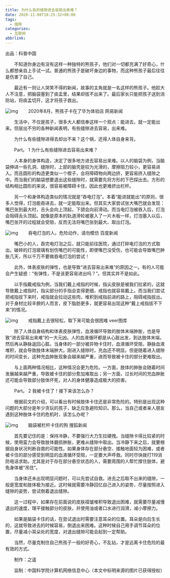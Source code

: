 ```yaml
---
title: 为什么有的缝隙进去容易出来难？
date: 2020-11-08T18:25:32+08:00
tags:
  - 缝隙
categories:
  - 互联网
abbrlink:
---
```


出品：科普中国

　　不知道你身边有没有这样一种独特的熊孩子，他们对一切都充满了好奇心，什么都想亲自上手试一试。普通的熊孩子是破坏身边的事物，而这种熊孩子最后往往是伤害了自己。

　　最近有一则让人哭笑不得的新闻，故事的主角就是一名这样的熊孩子。他趁大人不注意，把脑袋塞到了痰盂里，结果却拔不出来了。最后家长只能把孩子送到消防站，将痰盂切开，这才将孩子救出。

![img](https://cdn.jsdelivr.net/gh/yakeing/Documentation@main/Hexo/images/4ccd-kcieyvy9423593.jpg)
　　2020年8月，熊孩子卡在了华为体验店
网易新闻

　　生活中，不仅是孩子，很多大人都信奉这样一个观点：能进去，就一定能出来。但层出不穷的各种新闻表明，有些缝隙进去容易，出来难。

　　为什么有些缝隙进得去却出不来？这个锅，还得人体自身来背。

　　Part。 1  为什么有些缝隙进去容易出来难？

　　人本身的身体构造，决定了很多地方进去容易出来难。以人的脑袋为例，当脑袋伸进一些孔洞、缝隙时，上部的脑壳是较为光滑的，摩擦阻力较小，更容易进入。而且圆形的构造更类似一个楔子，会将障碍物向两边挤，更容易挤入缝隙之中。而当我们的脑袋想要退出这些缝隙时，就需要先将方形的下巴探出去。方形的结构相比圆形的来说，很容易被障碍卡住，因此也更难挤出栏杆。

　　另一个和身体构造类似的情况就是“吞电灯泡”。本着“能进就能出”的原则，很多人觉得，灯泡能吞进去，就一定能取出来。但其实大家尝试张大嘴巴就会发现：嘴巴张到最大时，舌头会向上顶起，下颌会向前滑动。而当电灯泡被吞入后，灯泡会阻碍舌头顶起。就像是原本的轨道滑轮被塞入了一片木板一样，灯泡塞入以后，嘴巴张开的过程就会受阻，反而无法将嘴巴张到最大、取出灯泡。

![img](https://cdn.jsdelivr.net/gh/yakeing/Documentation@main/Hexo/images/fbb1-kcieyvy9423633.jpg)
　　吞电灯泡的人。危险动作，请勿模仿
百度新闻

　　嘴巴小的人，吞完电灯泡之后，就只能前往医院，通过打碎电灯泡的方式取出。破碎的灯泡玻璃有划伤嘴巴的可能性，即使嘴巴没受伤，也可能会导致嘴巴肿胀几天，所以千万不要做吞电灯泡的尝试！

　　此外，体表皮肤的弹性，也是导致“进去容易出来难”的原因之一。有的人可能会产生疑惑：“有弹性，不是该更容易进出吗？”。但其实并不是如此。

　　以手指戴戒指为例，当我们戴上戒指的时候，指尖皮肤是被我们拉紧的，这就导致戴上戒指时，指尖部分的手指会变得更细，戒指也就容易戴上。而当我们尝试把戒指拔下来时，戒指就会拉动这些肉，堆积到戒指前进的路上，阻碍戒指拔出。对于身材比较丰腴的人而言，皮下脂肪更多，就更容易出现这种“戴上戒指拔不下来”的情况。

![img](https://cdn.jsdelivr.net/gh/yakeing/Documentation@main/Hexo/images/733c-kcieyvy9423662.jpg)
　　戒指戴上去很轻松，取下来可能会很困难
veer图库

　　除了人体自身结构和体表皮肤弹性，血液循环导致的肢体末端肿胀，也是导致“进去容易出来难”的一大元凶。人的血液循环都是从心脏出发，到达肢体末端，然后再从静脉返回心脏。当身体的一部分被异物卡住时，血液循环受阻，静脉血液堆积，就会导致肢体末端肿大。刚进入缝隙时，充血还不明显。但是随着进入缝隙的时间变长，这种充血肿胀现象会越来越严重，进而导致被卡住的部分更难取出。

　　与上面两种情况相比，这种情况会更为危险。一方面，肢体的肿胀会随着时间发展越来越严重，导致被卡住的部分愈加难取出；另一方面，过长时间的充血肿胀还可能会导致部分肢体坏死，对人的身体健康造成极大的损害。

　　Part。 2  我被卡住了！接下来该怎么办？

　　根据前文的介绍，可以看出有时候肢体卡住还是非常危险的。特别是出现这种问题的大部分是年少贪玩的孩子，缺乏应急避险知识。那么，当自己或者亲人朋友遇到这种肢体卡住的危机时，该怎么办呢？

![img](https://cdn.jsdelivr.net/gh/yakeing/Documentation@main/Hexo/images/b864-kcieyvy9423685.jpg)
　　脑袋被栏杆卡住的狗
搜狐新闻

　　首先要记住的是：保持冷静，不要强行大力生拉硬拽。当缝隙卡得比较紧的时候，使用蛮力会导致肢体磨损肿胀，更难从缝隙中取出。当冷静下来之后，就要根据自身状况判断自救的可能性。如果身体存在部分悬空、接触地面较为困难，或者被卡住的部分感受到明显的血液循环受阻，一定要大声呼救。同时尽快拨打119消防电话求助。尤其是对于存在部分悬空状态的人，需要周围的人帮忙撑住肢体，避免身体被“吊住”。

　　当身体还未出现明显问题时，可以先尝试自救。进去之后取不出来的缝隙，一般是宽度和肢体极为接近。这时候就需要冷静回忆自己进入的姿势，尽量按照进入缝隙的姿势，尝试倒着退出缝隙。

　　这一过程中，如果存在前面说的皮肤褶皱堆积导致退出困难，就需要尽量减慢退出的速度，理平接触部分的皮肤，并使用油或者口水进行润滑，减小摩擦力。

　　如果是脑袋卡住的话，在尝试退出时需要注意耳朵的位置。耳朵是向后生长的，这就导致进去的时候容易，倒退出来困难。这种时候自己用手调节耳朵的位置，尽量减小耳朵处的宽度，对退出缝隙可能会起到一定帮助。

　　当然，尽量克制住自己熊孩子一般的好奇心，不乱钻，才是远离卡住危险的最有效的方式。

　　制作：之遥

　　监制：中国科学院计算机网络信息中心（本文中标明来源的图片已获得授权）
